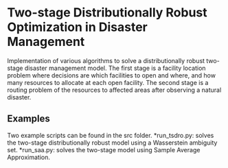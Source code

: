  # Two-stage Distributionally Robust Optimization in Disaster Management
 
 Implementation of various algorithms to solve a distributionally robust two-stage disaster management model. The first stage is a facility location problem where decisions are which facilities to open and where, and how many resources to allocate at each open facility. The second stage is a routing problem of the resources to affected areas after observing a natural disaster. 
 
 ## Examples
 
 Two example scripts can be found in the src folder.
  *run_tsdro.py: solves the two-stage distributionally robust model using a Wasserstein ambiguity set.
  *run_saa.py: solves the two-stage model using Sample Average Approximation.
  
